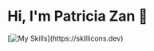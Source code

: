 # Hi, I'm Patricia Zan 👋
[![My Skills](https://skillicons.dev/icons?i=js,html,css,)](https://skillicons.dev)

<!--[img align="left" alt="Patricia linkdIn profile" width="22px" src="./linkedin.svg" />][linkedin]-->





